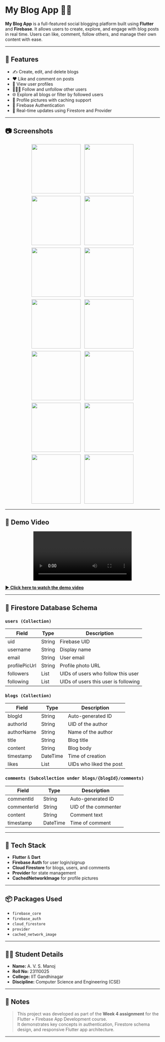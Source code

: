 # My Blog App 📝✨

**My Blog App** is a full-featured social blogging platform built using **Flutter** and **Firebase**. It allows users to create, explore, and engage with blog posts in real time. Users can like, comment, follow others, and manage their own content with ease.

---

## 🚀 Features

- ✍️ Create, edit, and delete blogs
- ❤️ Like and comment on posts
- 👤 View user profiles
- 🧑‍🤝‍🧑 Follow and unfollow other users
- 🌐 Explore all blogs or filter by followed users
- 📸 Profile pictures with caching support
- 🔐 Firebase Authentication
- 🔄 Real-time updates using Firestore and Provider

---





## 📷 Screenshots

<div align="center">
  <img src="Demo/screenshots/WhatsApp Image 2025-07-08 at 11.09.36_9ece40d2.jpg" width="160" style="margin:4px;" />
  <img src="Demo/screenshots/WhatsApp Image 2025-07-08 at 11.09.36_f413d86a.jpg" width="160" style="margin:4px;" />
  <img src="Demo/screenshots/WhatsApp Image 2025-07-08 at 11.09.37_74b04071.jpg" width="160" style="margin:4px;" />
  <img src="Demo/screenshots/WhatsApp Image 2025-07-08 at 11.09.37_82cd1718.jpg" width="160" style="margin:4px;" />
  <img src="Demo/screenshots/WhatsApp Image 2025-07-08 at 11.09.37_9d8c6fda.jpg" width="160" style="margin:4px;" />
  <img src="Demo/screenshots/WhatsApp Image 2025-07-08 at 11.09.38_69f99052.jpg" width="160" style="margin:4px;" />
  <img src="Demo/screenshots/WhatsApp Image 2025-07-08 at 11.09.38_8466a3a4.jpg" width="160" style="margin:4px;" />
  <img src="Demo/screenshots/WhatsApp Image 2025-07-08 at 11.09.38_c739f358.jpg" width="160" style="margin:4px;" />
  <img src="Demo/screenshots/WhatsApp Image 2025-07-08 at 11.09.39_0c439888.jpg" width="160" style="margin:4px;" />
  <img src="Demo/screenshots/WhatsApp Image 2025-07-08 at 11.09.39_a17421c2.jpg" width="160" style="margin:4px;" />
  <img src="Demo/screenshots/WhatsApp Image 2025-07-08 at 11.09.39_cd4a004e.jpg" width="160" style="margin:4px;" />
  <img src="Demo/screenshots/WhatsApp Image 2025-07-08 at 11.09.40_58155f1b.jpg" width="160" style="margin:4px;" />
  <img src="Demo/screenshots/WhatsApp Image 2025-07-08 at 11.09.40_d3de4cbc.jpg" width="160" style="margin:4px;" />
  <img src="Demo/screenshots/WhatsApp Image 2025-07-08 at 11.09.40_ea80660d.jpg" width="160" style="margin:4px;" />
</div>


---



## 🎥 Demo Video

<div align="center">
  <video src="Demo/Demo_VID.mp4" width="320" controls>
    Your browser does not support the video tag.
  </video>
</div>

**[▶️ Click here to watch the demo video](Demo/Demo_VID.mp4)**

---

## 🧱 Firestore Database Schema

### `users (Collection)`
| Field         | Type    | Description                            |
|---------------|---------|----------------------------------------|
| uid           | String  | Firebase UID                           |
| username      | String  | Display name                           |
| email         | String  | User email                             |
| profilePicUrl | String  | Profile photo URL                      |
| followers     | List    | UIDs of users who follow this user     |
| following     | List    | UIDs of users this user is following   |

### `blogs (Collection)`
| Field       | Type    | Description                        |
|-------------|---------|------------------------------------|
| blogId      | String  | Auto-generated ID                  |
| authorId    | String  | UID of the author                  |
| authorName  | String  | Name of the author                 |
| title       | String  | Blog title                         |
| content     | String  | Blog body                          |
| timestamp   | DateTime| Time of creation                   |
| likes       | List    | UIDs who liked the post            |

### `comments (Subcollection under blogs/{blogId}/comments)`
| Field        | Type    | Description                        |
|--------------|---------|------------------------------------|
| commentId    | String  | Auto-generated ID                  |
| commenterId  | String  | UID of the commenter               |
| content      | String  | Comment text                       |
| timestamp    | DateTime| Time of comment                    |

---

## 📱 Tech Stack

- **Flutter** & **Dart**
- **Firebase Auth** for user login/signup
- **Cloud Firestore** for blogs, users, and comments
- **Provider** for state management
- **CachedNetworkImage** for profile pictures

---

## 📦 Packages Used

- `firebase_core`
- `firebase_auth`
- `cloud_firestore`
- `provider`
- `cached_network_image`

---

## 🧑‍🎓 Student Details

- **Name:** A. V. S. Manoj  
- **Roll No:** 23110025  
- **College:** IIT Gandhinagar  
- **Discipline:** Computer Science and Engineering (CSE)

---

## 📝 Notes

> This project was developed as part of the **Week 4 assignment** for the Flutter + Firebase App Development course.  
> It demonstrates key concepts in authentication, Firestore schema design, and responsive Flutter app architecture.

---
